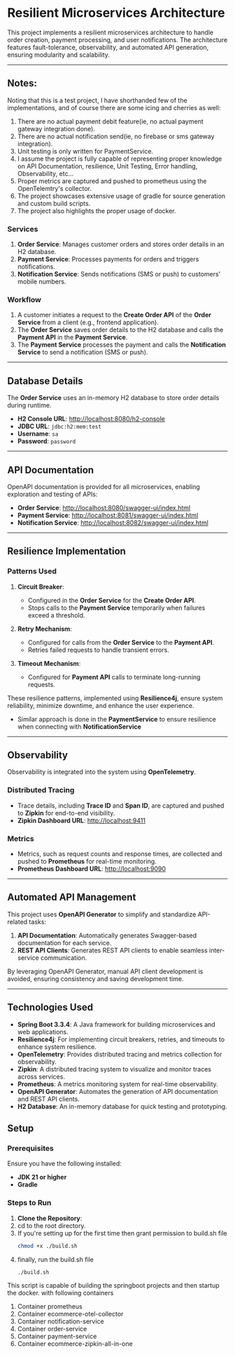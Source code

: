 # Resilient Microservices Architecture

This project implements a resilient microservices architecture to handle order creation, payment processing, and user notifications. The architecture features fault-tolerance, observability, and automated API generation, ensuring modularity and scalability. 

---

## Notes:
Noting that this is a test project, I have shorthanded few of the implementations, and of course there are some icing and cherries as well:
1. There are no actual payment debit feature(ie, no actual payment gateway integration done).
2. There are no actual notification send(ie, no firebase or sms gateway integration).
3. Unit testing is only written for PaymentService.
4. I assume the project is fully capable of representing proper knowledge on API Documentation, resilience, Unit Testing, Error handling, Observability, etc...
5. Proper metrics are captured and pushed to prometheus using the OpenTelemtry's collector.
6. The project showcases extensive usage of gradle for source generation and custom build scripts.
7. The project also highlights the proper usage of docker.

### Services
1. **Order Service**: Manages customer orders and stores order details in an H2 database.
2. **Payment Service**: Processes payments for orders and triggers notifications.
3. **Notification Service**: Sends notifications (SMS or push) to customers' mobile numbers.

### Workflow
1. A customer initiates a request to the **Create Order API** of the **Order Service** from a client (e.g., frontend application).
2. The **Order Service** saves order details to the H2 database and calls the **Payment API** in the **Payment Service**.
3. The **Payment Service** processes the payment and calls the **Notification Service** to send a notification (SMS or push).

---

## Database Details

The **Order Service** uses an in-memory H2 database to store order details during runtime.

- **H2 Console URL**: [http://localhost:8080/h2-console](http://localhost:8080/h2-console)
- **JDBC URL**: `jdbc:h2:mem:test`
- **Username**: `sa`
- **Password**: `password`

---

## API Documentation

OpenAPI documentation is provided for all microservices, enabling exploration and testing of APIs:

- **Order Service**: [http://localhost:8080/swagger-ui/index.html](http://localhost:8080/swagger-ui/index.html)
- **Payment Service**: [http://localhost:8081/swagger-ui/index.html](http://localhost:8081/swagger-ui/index.html)
- **Notification Service**: [http://localhost:8082/swagger-ui/index.html](http://localhost:8082/swagger-ui/index.html)

---

## Resilience Implementation

### Patterns Used

1. **Circuit Breaker**:
    - Configured in the **Order Service** for the **Create Order API**.
    - Stops calls to the **Payment Service** temporarily when failures exceed a threshold.

2. **Retry Mechanism**:
    - Configured for calls from the **Order Service** to the **Payment API**.
    - Retries failed requests to handle transient errors.

3. **Timeout Mechanism**:
    - Configured for **Payment API** calls to terminate long-running requests.

These resilience patterns, implemented using **Resilience4j**, ensure system reliability, minimize downtime, and enhance the user experience.

- Similar approach is done in the **PaymentService** to ensure resilience when connecting with **NotificationService**    
---

## Observability

Observability is integrated into the system using **OpenTelemetry**.

### Distributed Tracing
- Trace details, including **Trace ID** and **Span ID**, are captured and pushed to **Zipkin** for end-to-end visibility.
- **Zipkin Dashboard URL**: [http://localhost:9411](http://localhost:9411)

### Metrics
- Metrics, such as request counts and response times, are collected and pushed to **Prometheus** for real-time monitoring.
- **Prometheus Dashboard URL**: [http://localhost:9090](http://localhost:9090)

---

## Automated API Management

This project uses **OpenAPI Generator** to simplify and standardize API-related tasks:

1. **API Documentation**: Automatically generates Swagger-based documentation for each service.
2. **REST API Clients**: Generates REST API clients to enable seamless inter-service communication.

By leveraging OpenAPI Generator, manual API client development is avoided, ensuring consistency and saving development time.

---

## Technologies Used

- **Spring Boot 3.3.4**: A Java framework for building microservices and web applications.
- **Resilience4j**: For implementing circuit breakers, retries, and timeouts to enhance system resilience.
- **OpenTelemetry**: Provides distributed tracing and metrics collection for observability.
- **Zipkin**: A distributed tracing system to visualize and monitor traces across services.
- **Prometheus**: A metrics monitoring system for real-time observability.
- **OpenAPI Generator**: Automates the generation of API documentation and REST API clients.
- **H2 Database**: An in-memory database for quick testing and prototyping.


## Setup

### Prerequisites
Ensure you have the following installed:
- **JDK 21 or higher**
- **Gradle**

### Steps to Run

1. **Clone the Repository**:
2. cd to the root directory.
3. If you're setting up for the first time then grant permission to build.sh file
   ```bash
   chmod +x ./build.sh
   ```
4. finally, run the build.sh file
   ```bash
   ./build.sh
   ```
This script is capable of building the springboot projects and then startup the docker. with following containers


1. Container prometheus
2. Container ecommerce-otel-collector
3. Container notification-service
4. Container order-service
5. Container payment-service   
6. Container ecommerce-zipkin-all-in-one